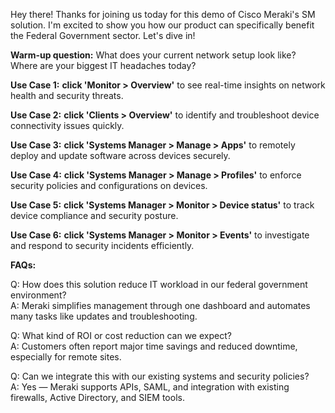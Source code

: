 Hey there! Thanks for joining us today for this demo of Cisco Meraki's SM solution. I'm excited to show you how our product can specifically benefit the Federal Government sector. Let's dive in!

**Warm-up question:** What does your current network setup look like? Where are your biggest IT headaches today?

**Use Case 1:** **click 'Monitor > Overview'** to see real-time insights on network health and security threats.

**Use Case 2:** **click 'Clients > Overview'** to identify and troubleshoot device connectivity issues quickly.

**Use Case 3:** **click 'Systems Manager > Manage > Apps'** to remotely deploy and update software across devices securely.

**Use Case 4:** **click 'Systems Manager > Manage > Profiles'** to enforce security policies and configurations on devices.

**Use Case 5:** **click 'Systems Manager > Monitor > Device status'** to track device compliance and security posture.

**Use Case 6:** **click 'Systems Manager > Monitor > Events'** to investigate and respond to security incidents efficiently.

**FAQs:**

Q: How does this solution reduce IT workload in our federal government environment?  
A: Meraki simplifies management through one dashboard and automates many tasks like updates and troubleshooting.

Q: What kind of ROI or cost reduction can we expect?  
A: Customers often report major time savings and reduced downtime, especially for remote sites.

Q: Can we integrate this with our existing systems and security policies?  
A: Yes — Meraki supports APIs, SAML, and integration with existing firewalls, Active Directory, and SIEM tools.